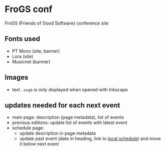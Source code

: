 # FroGS conf

FroGS (Friends of Good Software) conference site

## Fonts used

- PT Mono (site, banner)
- Lora (site)
- Musicnet (banner)


## Images

- text `.svg`s is only displayed when opened with Inkscape


## updates needed for each next event

- main page: description (page metadata), list of events
- previous editions: update list of events with latest event
- schedule page:
	- update description in page metadata
	- update past event (date in heading, link to [local schedule](https://localschedule.netlify.app/)) and move it below next event
